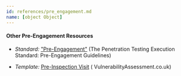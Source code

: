 ```yaml
---
id: references/pre_engagement.md
name: [object Object]
---
```


#### Other Pre-Engagement Resources

  * *Standard:* ["Pre-Engagement"](http://www.pentest-standard.org/index.php/Pre-engagement) (The Penetration Testing Execution Standard: Pre-Engagement Guidelines)

  * *Template:* [Pre-Inspection Visit](http://www.vulnerabilityassessment.co.uk/Presite%20Inspection.html) ( VulnerabilityAssessment.co.uk)


